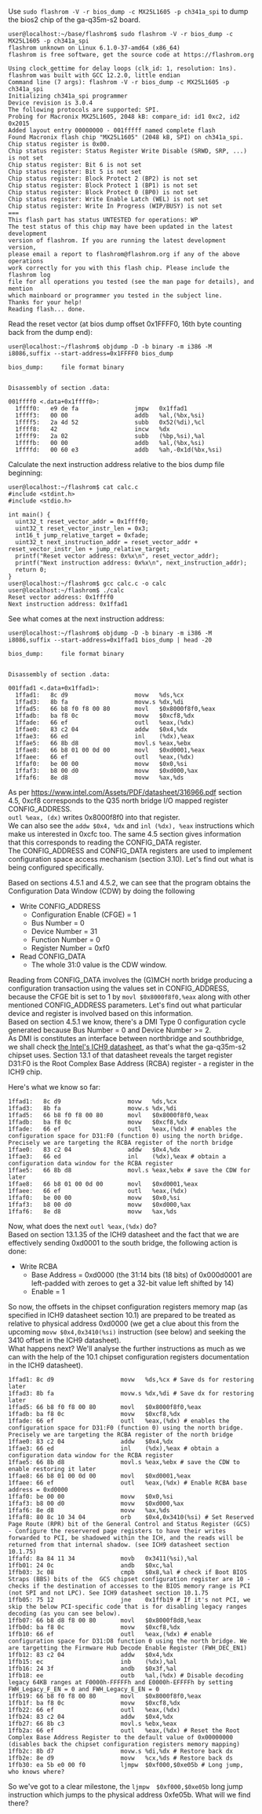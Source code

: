 Use `sudo flashrom -V -r bios_dump -c MX25L1605 -p ch341a_spi` to dump the bios2 chip of the ga-q35m-s2 board.

```
user@localhost:~/base/flashrom$ sudo flashrom -V -r bios_dump -c MX25L1605 -p ch341a_spi
flashrom unknown on Linux 6.1.0-37-amd64 (x86_64)
flashrom is free software, get the source code at https://flashrom.org

Using clock_gettime for delay loops (clk_id: 1, resolution: 1ns).
flashrom was built with GCC 12.2.0, little endian
Command line (7 args): flashrom -V -r bios_dump -c MX25L1605 -p ch341a_spi
Initializing ch341a_spi programmer
Device revision is 3.0.4
The following protocols are supported: SPI.
Probing for Macronix MX25L1605, 2048 kB: compare_id: id1 0xc2, id2 0x2015
Added layout entry 00000000 - 001fffff named complete flash
Found Macronix flash chip "MX25L1605" (2048 kB, SPI) on ch341a_spi.
Chip status register is 0x00.
Chip status register: Status Register Write Disable (SRWD, SRP, ...) is not set
Chip status register: Bit 6 is not set
Chip status register: Bit 5 is not set
Chip status register: Block Protect 2 (BP2) is not set
Chip status register: Block Protect 1 (BP1) is not set
Chip status register: Block Protect 0 (BP0) is not set
Chip status register: Write Enable Latch (WEL) is not set
Chip status register: Write In Progress (WIP/BUSY) is not set
===
This flash part has status UNTESTED for operations: WP
The test status of this chip may have been updated in the latest development
version of flashrom. If you are running the latest development version,
please email a report to flashrom@flashrom.org if any of the above operations
work correctly for you with this flash chip. Please include the flashrom log
file for all operations you tested (see the man page for details), and mention
which mainboard or programmer you tested in the subject line.
Thanks for your help!
Reading flash... done.
```

Read the reset vector (at bios dump offset 0x1FFFF0, 16th byte counting back from the dump end):
```
user@localhost:~/flashrom$ objdump -D -b binary -m i386 -M i8086,suffix --start-address=0x1FFFF0 bios_dump
 
bios_dump:     file format binary


Disassembly of section .data:

001ffff0 <.data+0x1ffff0>:
  1ffff0:	e9 de fa             	jmpw   0x1ffad1
  1ffff3:	00 00                	addb   %al,(%bx,%si)
  1ffff5:	2a 4d 52             	subb   0x52(%di),%cl
  1ffff8:	42                   	incw   %dx
  1ffff9:	2a 02                	subb   (%bp,%si),%al
  1ffffb:	00 00                	addb   %al,(%bx,%si)
  1ffffd:	00 60 e3             	addb   %ah,-0x1d(%bx,%si)

```

Calculate the next instruction address relative to the bios dump file beginning:
```
user@localhost:~/flashrom$ cat calc.c 
#include <stdint.h>
#include <stdio.h>

int main() {
  uint32_t reset_vector_addr = 0x1ffff0;
  uint32_t reset_vector_instr_len = 0x3;
  int16_t jump_relative_target = 0xfade;
  uint32_t next_instruction_addr = reset_vector_addr + reset_vector_instr_len + jump_relative_target;
  printf("Reset vector address: 0x%x\n", reset_vector_addr);
  printf("Next instruction address: 0x%x\n", next_instruction_addr);
  return 0;
}
user@localhost:~/flashrom$ gcc calc.c -o calc
user@localhost:~/flashrom$ ./calc
Reset vector address: 0x1ffff0
Next instruction address: 0x1ffad1
```

See what comes at the next instruction address:
```
user@localhost:~/flashrom$ objdump -D -b binary -m i386 -M i8086,suffix --start-address=0x1ffad1 bios_dump | head -20

bios_dump:     file format binary


Disassembly of section .data:

001ffad1 <.data+0x1ffad1>:
  1ffad1:	8c d9                	movw   %ds,%cx
  1ffad3:	8b fa                	movw.s %dx,%di
  1ffad5:	66 b8 f0 f8 00 80    	movl   $0x8000f8f0,%eax
  1ffadb:	ba f8 0c             	movw   $0xcf8,%dx
  1ffade:	66 ef                	outl   %eax,(%dx)
  1ffae0:	83 c2 04             	addw   $0x4,%dx
  1ffae3:	66 ed                	inl    (%dx),%eax
  1ffae5:	66 8b d8             	movl.s %eax,%ebx
  1ffae8:	66 b8 01 00 0d 00    	movl   $0xd0001,%eax
  1ffaee:	66 ef                	outl   %eax,(%dx)
  1ffaf0:	be 00 00             	movw   $0x0,%si
  1ffaf3:	b8 00 d0             	movw   $0xd000,%ax
  1ffaf6:	8e d8                	movw   %ax,%ds
```

As per https://www.intel.com/Assets/PDF/datasheet/316966.pdf section 4.5, 0xcf8 corresponds to the Q35 north bridge I/O mapped register CONFIG_ADDRESS.   
`outl %eax, (dx)` writes 0x8000f8f0 into that register.  
We can also see the `addw $0x4, %dx` and `inl (%dx), %eax` instructions which make us interested in 0xcfc too. The same 4.5 section gives information that this corresponds to reading the CONFIG_DATA register.  
The CONFIG_ADDRESS and CONFIG_DATA registers are used to implement configuration space access mechanism (section 3.10). Let's find out what is being configured specifically.  

Based on sections 4.5.1 and 4.5.2, we can see that the program obtains the Configuration Data Window (CDW) by doing the following
- Write CONFIG_ADDRESS
  - Configuration Enable (CFGE) = 1
  - Bus Number = 0
  - Device Number = 31
  - Function Number = 0
  - Register Number = 0xf0 
- Read CONFIG_DATA
  - The whole 31:0 value is the CDW window.

Reading from CONFIG_DATA involves the (G)MCH north bridge producing a configuration transaction using the values set in CONFIG_ADDRESS, because the CFGE bit is set to 1 by `movl $0x8000f8f0,%eax` along with other mentioned CONFIG_ADDRESS parameters. Let's find out what particular device and register is involved based on this information.  
Based on section 4.5.1 we know, there's a DMI Type 0 configuration cycle generated because Bus Number = 0 and Device Number >= 2.    
As DMI is constitutes an interface between northbridge and southbridge, we shall check [the Intel's ICH9 datasheet](https://www.intel.com/content/dam/doc/datasheet/io-controller-hub-9-datasheet.pdf), as that's what the ga-q35m-s2 chipset uses. 
Section 13.1 of that datasheet reveals the target register D31:F0 is the Root Complex Base Address (RCBA) register - a register in the ICH9 chip.  

Here's what we know so far:
```
1ffad1:   8c d9                   movw   %ds,%cx
1ffad3:   8b fa                   movw.s %dx,%di
1ffad5:   66 b8 f0 f8 00 80       movl   $0x8000f8f0,%eax
1ffadb:   ba f8 0c                movw   $0xcf8,%dx
1ffade:   66 ef                   outl   %eax,(%dx) # enables the configuration space for D31:F0 (function 0) using the north bridge. Precisely we are targeting the RCBA register of the north bridge
1ffae0:   83 c2 04                addw   $0x4,%dx
1ffae3:   66 ed                   inl    (%dx),%eax # obtain a configuration data window for the RCBA register 
1ffae5:   66 8b d8                movl.s %eax,%ebx # save the CDW for later
1ffae8:   66 b8 01 00 0d 00       movl   $0xd0001,%eax
1ffaee:   66 ef                   outl   %eax,(%dx)                                                   
1ffaf0:   be 00 00                movw   $0x0,%si                                                     
1ffaf3:   b8 00 d0                movw   $0xd000,%ax                                              
1ffaf6:   8e d8                   movw   %ax,%ds
```

Now, what does the next `outl %eax,(%dx)` do?  
Based on section 13.1.35 of the ICH9 datasheet and the fact that we are effectively sending 0xd0001 to the south bridge, the following action is done:
- Write RCBA
  - Base Address = 0xd0000 (the 31:14 bits (18 bits) of 0x000d0001 are left-padded with zeroes to get a 32-bit value left shifted by 14)
  - Enable = 1 

So now, the offsets in the chipset configuration registers memory map (as specified in ICH9 datasheet section 10.1) are prepared to be treated as relative to physical address 0xd0000 (we get a clue about this from the upcoming `movw $0x4,0x3410(%si)` instruction (see below) and seeking the 3410 offset in the ICH9 datasheet).  
What happens next? We'll analyse the further instructions as much as we can with the help of the 10.1 chipset configuration registers documentation in the ICH9 datasheet).

```
1ffad1:	8c d9                	movw   %ds,%cx # Save ds for restoring later
1ffad3:	8b fa                	movw.s %dx,%di # Save dx for restoring later
1ffad5:	66 b8 f0 f8 00 80    	movl   $0x8000f8f0,%eax
1ffadb:	ba f8 0c             	movw   $0xcf8,%dx
1ffade: 66 ef                   outl   %eax,(%dx) # enables the configuration space for D31:F0 (function 0) using the north bridge. Precisely we are targeting the RCBA register of the north bridge
1ffae0: 83 c2 04                addw   $0x4,%dx
1ffae3: 66 ed                   inl    (%dx),%eax # obtain a configuration data window for the RCBA register
1ffae5: 66 8b d8                movl.s %eax,%ebx # save the CDW to enable restoring it later
1ffae8:	66 b8 01 00 0d 00    	movl   $0xd0001,%eax
1ffaee:	66 ef                	outl   %eax,(%dx) # Enable RCBA base address = 0xd0000
1ffaf0:	be 00 00             	movw   $0x0,%si 
1ffaf3:	b8 00 d0             	movw   $0xd000,%ax
1ffaf6:	8e d8                	movw   %ax,%ds
1ffaf8:	80 8c 10 34 04       	orb    $0x4,0x3410(%si) # Set Reserved Page Route (RPR) bit of the General Control and Status Register (GCS) - Configure the reservered page registers to have their writes forwarded to PCI, be shadowed within the ICH, and the reads will be returned from that internal shadow. (see ICH9 datasheet section 10.1.75)
1ffafd:	8a 84 11 34          	movb   0x3411(%si),%al
1ffb01:	24 0c                	andb   $0xc,%al
1ffb03:	3c 08                	cmpb   $0x8,%al # check if Boot BIOS Straps (BBS) bits of the  GCS chipset configuration register are 10 - checks if the destination of accesses to the BIOS memory range is PCI (not SPI and not LPC). See ICH9 datasheet section 10.1.75  
1ffb05:	75 12                	jne    0x1ffb19 # If it's not PCI, we skip the below PCI-specific code that is for disabling legacy ranges decoding (as you can see below).
1ffb07:	66 b8 d8 f8 00 80    	movl   $0x8000f8d8,%eax
1ffb0d:	ba f8 0c             	movw   $0xcf8,%dx
1ffb10:	66 ef                	outl   %eax,(%dx) # enable configuration space for D31:D8 function 0 using the north bridge. We are targetting the Firmware Hub Decode Enable Register (FWH_DEC_EN1)
1ffb12:	83 c2 04             	addw   $0x4,%dx
1ffb15:	ec                   	inb    (%dx),%al
1ffb16:	24 3f                	andb   $0x3f,%al
1ffb18:	ee                   	outb   %al,(%dx) # Disable decoding legacy 64KB ranges at F0000h-FFFFFh and E0000h-EFFFFh by setting FWH_Legacy_F_EN = 0 and FWH_Legacy_E_EN = 0
1ffb19:	66 b8 f0 f8 00 80    	movl   $0x8000f8f0,%eax
1ffb1f:	ba f8 0c             	movw   $0xcf8,%dx
1ffb22:	66 ef                	outl   %eax,(%dx) 
1ffb24:	83 c2 04             	addw   $0x4,%dx
1ffb27:	66 8b c3             	movl.s %ebx,%eax
1ffb2a:	66 ef                	outl   %eax,(%dx) # Reset the Root Complex Base Address Register to the default value of 0x00000000 (disables back the chipset configuration registers memory mapping)
1ffb2c:	8b d7                	movw.s %di,%dx # Restore back dx
1ffb2e:	8e d9                	movw   %cx,%ds # Restore back ds
1ffb30:	ea 5b e0 00 f0       	ljmpw  $0xf000,$0xe05b # Long jump, who knows where?
```

So we've got to a clear milestone, the `ljmpw  $0xf000,$0xe05b` long jump instruction which jumps to the physical address 0xfe05b. What will we find there? 
